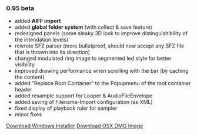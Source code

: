 ### 0.95 beta


- added **AIFF import**
- added **global folder system** (with collect & save feature)
- redesigned panels (some sleaky 3D look to improve distinguishibility of the intendation levels)
- rewrote SFZ parser (more bulletproof, should now accept any SFZ file that is thrown into its direction)
- changed modulated ring image to segmented led style for better visibility
- improved drawing performance when scrolling with the bar (by caching the content)
- added "Replace Root Container" to the Popupmenu of the root container header
- added resample support for Looper & AudioFileEnvelope
- added saving of Filename-Import configuration (as XML)
- fixed display of playback ruler for sampler
- minor fixes

[Download Windows Installer](download/0_95/HISE%200.95%20beta%20Installer.exe)
[Download OSX DMG Image](download/0_95/HISE%200.95%20beta.dmg)